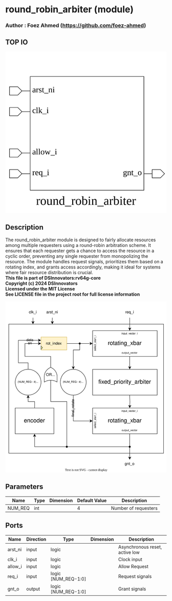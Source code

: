 # round_robin_arbiter (module)

### Author : Foez Ahmed (https://github.com/foez-ahmed)

## TOP IO
<img src="./round_robin_arbiter_top.svg">

## Description

The round_robin_arbiter module is designed to fairly allocate resources among multiple requesters
using a round-robin arbitration scheme. It ensures that each requester gets a chance to access the
resource in a cyclic order, preventing any single requester from monopolizing the resource. The
module handles request signals, prioritizes them based on a rotating index, and grants access
accordingly, making it ideal for systems where fair resource distribution is crucial.
<br>**This file is part of DSInnovators:rv64g-core**
<br>**Copyright (c) 2024 DSInnovators**
<br>**Licensed under the MIT License**
<br>**See LICENSE file in the project root for full license information**

<img src="./round_robin_arbiter_des.svg">

## Parameters
|Name|Type|Dimension|Default Value|Description|
|-|-|-|-|-|
|NUM_REQ|int||4|Number of requesters|

## Ports
|Name|Direction|Type|Dimension|Description|
|-|-|-|-|-|
|arst_ni|input|logic||Asynchronous reset, active low|
|clk_i|input|logic||Clock input|
|allow_i|input|logic||Allow Request|
|req_i|input|logic [NUM_REQ-1:0]||Request signals|
|gnt_o|output|logic [NUM_REQ-1:0]||Grant signals|
